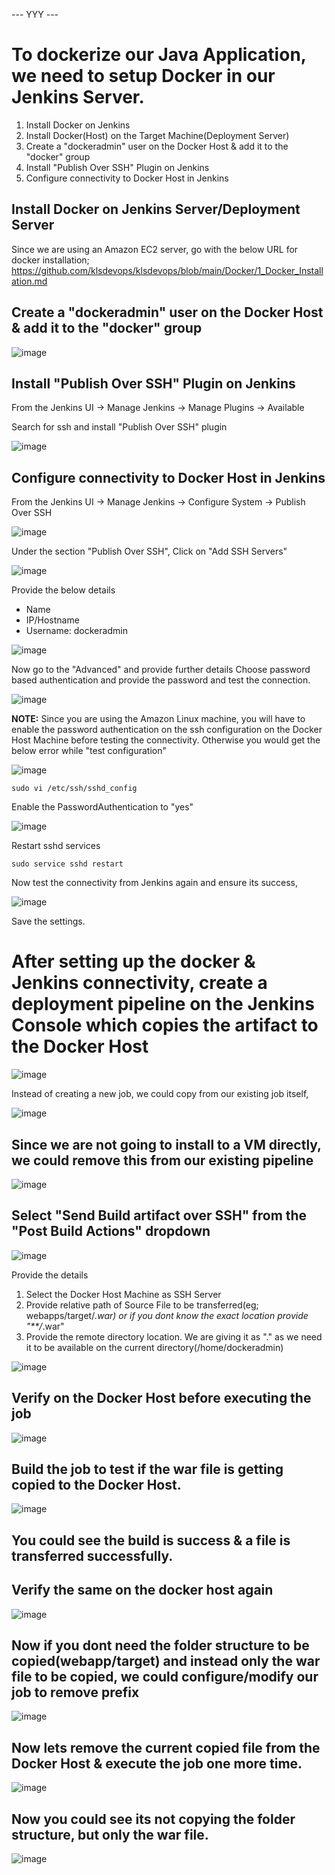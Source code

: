 --- YYY ---
# To dockerize our Java Application, we need to setup Docker in our Jenkins Server.

1. Install Docker on Jenkins
2. Install Docker(Host) on the Target Machine(Deployment Server)
3. Create a "dockeradmin" user on the Docker Host & add it to the "docker" group
4. Install "Publish Over SSH" Plugin on Jenkins
5. Configure connectivity to Docker Host in Jenkins

## Install Docker on Jenkins Server/Deployment Server

Since we are using an Amazon EC2 server, go with the below URL for docker installation;
https://github.com/klsdevops/klsdevops/blob/main/Docker/1_Docker_Installation.md

## Create a "dockeradmin" user on the Docker Host & add it to the "docker" group

![image](https://user-images.githubusercontent.com/90503660/138026585-42128b1f-3775-4009-a265-e48d7fe3d533.png)

## Install "Publish Over SSH" Plugin on Jenkins

From the Jenkins UI -> Manage Jenkins -> Manage Plugins -> Available

Search for ssh and install "Publish Over SSH" plugin

![image](https://user-images.githubusercontent.com/90503660/138025525-341555b3-6902-4622-bf38-6317cdf21f04.png)

## Configure connectivity to Docker Host in Jenkins

From the Jenkins UI -> Manage Jenkins -> Configure System -> Publish Over SSH

![image](https://user-images.githubusercontent.com/90503660/138025039-088826c4-eaeb-4bed-a2ae-f54bf9904c45.png)

Under the section "Publish Over SSH", Click on "Add SSH Servers"

![image](https://user-images.githubusercontent.com/90503660/138025887-1c666db9-e1bd-4674-adf2-40c4abbeefbd.png)

Provide the below details
  * Name 
  * IP/Hostname
  * Username: dockeradmin
  
![image](https://user-images.githubusercontent.com/90503660/138026709-87a01c19-27a6-4c3d-909a-8a7acdc0b075.png)

Now go to the "Advanced" and provide further details
Choose password based authentication and provide the password and test the connection.

![image](https://user-images.githubusercontent.com/90503660/138026854-f17f064d-c804-449b-bd93-604d9db5b0f8.png)

**NOTE:** Since you are using the Amazon Linux machine, you will have to enable the password authentication on the ssh configuration on the Docker Host Machine before testing the connectivity. Otherwise you would get the below error while "test configuration"

![image](https://user-images.githubusercontent.com/90503660/138027035-86e6e4f5-a5c6-4356-8fab-0acb4f6b0ad6.png)

```
sudo vi /etc/ssh/sshd_config
```

Enable the PasswordAuthentication to "yes"

![image](https://user-images.githubusercontent.com/90503660/138027182-ce39c75f-ccc1-4aad-ad8b-52c5f6c6d7dc.png)

Restart sshd services

```
sudo service sshd restart
```

Now test the connectivity from Jenkins again and ensure its success,

![image](https://user-images.githubusercontent.com/90503660/138027429-227b335e-9a25-45d3-929e-6c62c639c3a7.png)

Save the settings.

# After setting up the docker & Jenkins connectivity, create a deployment pipeline on the Jenkins Console which copies the artifact to the Docker Host

![image](https://user-images.githubusercontent.com/90503660/138552275-5be0f83d-860a-4e48-9c52-a97d91123200.png)

Instead of creating a new job, we could copy from our existing job itself,

![image](https://user-images.githubusercontent.com/90503660/138552295-300bada5-8b85-4628-a5a9-de8baf403be6.png)

## Since we are not going to install to a VM directly, we could remove this from our existing pipeline

![image](https://user-images.githubusercontent.com/90503660/138552349-f81df8e9-f6f2-4e72-9f1d-27cece41dd0b.png)

## Select "Send Build artifact over SSH" from the "Post Build Actions" dropdown

![image](https://user-images.githubusercontent.com/90503660/138552390-ed1b93ba-67b0-4a96-b59a-c1ee6ec4e350.png)

Provide the details
  1. Select the Docker Host Machine as SSH Server
  2. Provide relative path of Source File to be transferred(eg; webapps/target/*.war) or if you dont know the exact location provide "**/*.war"
  3. Provide the remote directory location. We are giving it as "." as we need it to be available on the current directory(/home/dockeradmin)
 
![image](https://user-images.githubusercontent.com/90503660/138552827-9dd0a7d5-f50a-458c-b9f5-f27b55e63dc0.png)

## Verify on the Docker Host before executing the job

![image](https://user-images.githubusercontent.com/90503660/138552870-5b0d1b9a-8483-4279-9520-84eea3641dde.png)

## Build the job to test if the war file is getting copied to the Docker Host.

![image](https://user-images.githubusercontent.com/90503660/138552972-09e9a444-4d85-4e33-9bb7-45f61c4f5417.png)

## You could see the build is success & a file is transferred successfully.

## Verify the same on the docker host again

![image](https://user-images.githubusercontent.com/90503660/138553030-2a6c0d6d-de95-41bf-8160-c1fe80ebdfae.png)

## Now if you dont need the folder structure to be copied(webapp/target) and instead only the war file to be copied, we could configure/modify our job to remove prefix

![image](https://user-images.githubusercontent.com/90503660/138553113-2bfe0fa5-c629-4991-811b-c5d9ae386365.png)

## Now lets remove the current copied file from the Docker Host & execute the job one more time.

![image](https://user-images.githubusercontent.com/90503660/138553218-bb69ec17-fb8e-421e-b0e2-003fb3e59f2e.png)

## Now you could see its not copying the folder structure, but only the war file.

![image](https://user-images.githubusercontent.com/90503660/138553229-8492f5e0-e339-478b-be84-ca7d370a2157.png)
